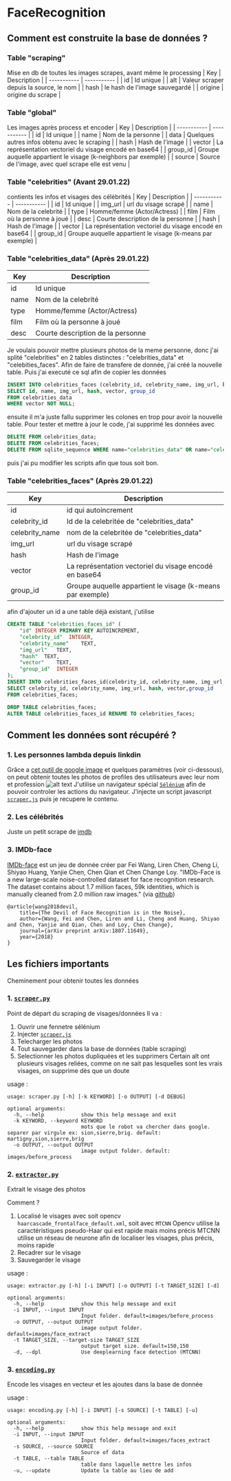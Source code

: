# FaceRecognition

## Comment est construite la base de données ?
### Table "scraping"
Mise en db de toutes les images scrapes, avant même le processing
| Key | Description |
| ----------- | ----------- |
| id | Id unique |
| alt | Valeur scraper depuis la source, le nom |
| hash | le hash de l'image sauvegardé |
| origine | origine du scrape |

### Table "global"
Les images après process et encoder
| Key | Description |
| ----------- | ----------- |
| id | Id unique |
| name | Nom de la personne |
| data | Quelques autres infos obtenu avec le scraping |
| hash | Hash de l'image |
| vector | La représentation vectoriel du visage encodé en base64 |
| group_id | Groupe auquelle appartient le visage (k-neighbors par exemple) |
| source | Source de l'image, avec quel scrape elle est venu |

### Table "celebrities" (Avant 29.01.22)
contients les infos et visages des célébrités
| Key | Description |
| ----------- | ----------- |
| id | Id unique |
| img_url | url du visage scrapé |
| name | Nom de la celebrité |
| type | Homme/femme (Actor/Actress) |
| film | Film où la personne à joué |
| desc | Courte description de la personne |
| hash | Hash de l'image |
| vector | La représentation vectoriel du visage encodé en base64 |
| group_id | Groupe auquelle appartient le visage (k-means par exemple) |

### Table "celebrities_data" (Après 29.01.22)
| Key | Description |
| ----------- | ----------- |
| id | Id unique |
| name | Nom de la celebrité |
| type | Homme/femme (Actor/Actress) |
| film | Film où la personne à joué |
| desc | Courte description de la personne |

Je voulais pouvoir mettre plusieurs photos de la meme personne, donc j'ai splité "celebrities" en 2 tables distinctes : "celebrities_data" et "celebities_faces".
Afin de faire de transfere de donnée, j'ai créé la nouvelle table. Puis j'ai executé ce sql afin de copier les données 
```sql
INSERT INTO celebrities_faces (celebrity_id, celebrity_name, img_url, hash, vector, group_id)
SELECT id, name, img_url, hash, vector, group_id
FROM celebrities_data
WHERE vector NOT NULL;
```
ensuite il m'a juste fallu supprimer les colones en trop pour avoir la nouvelle table.
Pour tester et mettre à jour le code, j'ai supprimé les données avec
```sql
DELETE FROM celebrities_data;
DELETE FROM celebrities_faces;
DELETE FROM sqlite_sequence WHERE name="celebrities_data" OR name="celebrities_faces"
```
puis j'ai pu modifier les scripts afin que tous soit bon.

### Table "celebrities_faces" (Après 29.01.22)
| Key | Description |
| ----------- | ----------- |
| id | id qui autoincrement |
| celebrity_id | Id de la celebritée de "celebrities_data" |
| celebrity_name | nom de la celebritée de "celebrities_data" |
| img_url | url du visage scrapé |
| hash | Hash de l'image |
| vector | La représentation vectoriel du visage encodé en base64 |
| group_id | Groupe auquelle appartient le visage (k-means par exemple) |

afin d'ajouter un id a une table déjà existant, j'utilise
```sql
CREATE TABLE "celebrities_faces_id" (
	"id" INTEGER PRIMARY KEY AUTOINCREMENT,
	"celebrity_id"	INTEGER,
	"celebrity_name"	TEXT,
	"img_url"	TEXT,
	"hash"	TEXT,
	"vector"	TEXT,
	"group_id"	INTEGER
);
INSERT INTO celebrities_faces_id(celebrity_id, celebrity_name, img_url, hash, vector,group_id)
SELECT celebrity_id, celebrity_name, img_url, hash, vector,group_id
FROM celebrities_faces;

DROP TABLE celebrities_faces;
ALTER TABLE celebrities_faces_id RENAME TO celebrities_faces;
```

## Comment les données sont récupéré ? 
### 1. Les personnes lambda depuis linkdin
Grâce a [cet outil de google image](https://www.google.com/advanced_image_search) et quelques paramètres (voir ci-dessous), on peut obtenir toutes les photos de profiles des utilisateurs avec leur nom et profession
![alt text](github_images/google_images_search.png)
J'utilise un navigateur spécial [` Sélénium `](https://www.selenium.dev/documentation/webdriver/) afin de pouvoir controler les actions du navigateur.
J'injecte un script javascript [`scraper.js`](scraper.js) puis je recupere le contenu.

### 2. Les célébrités
Juste un petit scrape de [imdb](https://www.imdb.com/search/name)

### 3. IMDb-face
[IMDb-face](https://github.com/fwang91/IMDb-Face) est un jeu de donnée créer par Fei Wang, Liren Chen, Cheng Li, Shiyao Huang, Yanjie Chen, Chen Qian et Chen Change Loy.
"IMDb-Face is a new large-scale noise-controlled dataset for face recognition research. The dataset contains about 1.7 million faces, 59k identities, which is manually cleaned from 2.0 million raw images." (via [github](https://github.com/fwang91/IMDb-Face))

```
@article{wang2018devil,
	title={The Devil of Face Recognition is in the Noise},
	author={Wang, Fei and Chen, Liren and Li, Cheng and Huang, Shiyao and Chen, Yanjie and Qian, Chen and Loy, Chen Change},
	journal={arXiv preprint arXiv:1807.11649},
	year={2018}
}
```


## Les fichiers importants
Cheminement pour obtenir toutes les données

### 1. [`scraper.py`](scraper.py)
Point de départ du scraping de visages/données
Il va :
1. Ouvrir une fennetre sélénium
2. Injecter [`scraper.js`](scraper.js)
3. Telecharger les photos
4. Tout sauvegarder dans la base de données (table scraping)
5. Selectionner les photos dupliquées et les supprimers
    Certain alt ont plusieurs visages reliées, comme on ne sait pas lesquelles sont les vrais visages, on supprime dès que un doute

usage :
```
usage: scraper.py [-h] [-k KEYWORD] [-o OUTPUT] [-d DEBUG]    

optional arguments:
  -h, --help            show this help message and exit
  -k KEYWORD, --keyword KEYWORD
                        mots que le robot va chercher dans google. separer par virgule ex: sion,sierre,brig. default: martigny,sion,sierre,brig
  -o OUTPUT, --output OUTPUT
                        image output folder. default: images/before_process
```

### 2. [`extractor.py`](extractor.py)
Extrait le visage des photos

Comment ?
1. Localisé le visages avec soit opencv `haarcascade_frontalface_default.xml`, soit avec `MTCNN`
   Opencv utilise la caractéristiques pseudo-Haar qui est rapide mais moins précis
   MTCNN utilise un réseau de neurone afin de localiser les visages, plus précis, moins rapide
2. Recadrer sur le visage
3. Sauvegarder le visage

usage : 
```
usage: extractor.py [-h] [-i INPUT] [-o OUTPUT] [-t TARGET_SIZE] [-d]   

optional arguments:
  -h, --help            show this help message and exit
  -i INPUT, --input INPUT
                        Input folder. default=images/before_process     
  -o OUTPUT, --output OUTPUT
                        image output folder. default=images/face_extract
  -t TARGET_SIZE, --target-size TARGET_SIZE
                        output target size. default=150,150
  -d, --dpl             Use deeplearning face detection (MTCNN)
```

### 3. [`encoding.py`](encoding.py)
Encode les visages en vecteur et les ajoutes dans la base de donnée

usage : 
```
usage: encoding.py [-h] [-i INPUT] [-s SOURCE] [-t TABLE] [-u]    

optional arguments:
  -h, --help            show this help message and exit
  -i INPUT, --input INPUT
                        Input folder. default=images/faces_extract
  -s SOURCE, --source SOURCE
                        Source of data
  -t TABLE, --table TABLE
                        table dans laquelle mettre les infos      
  -u, --update          Update la table au lieu de add
```